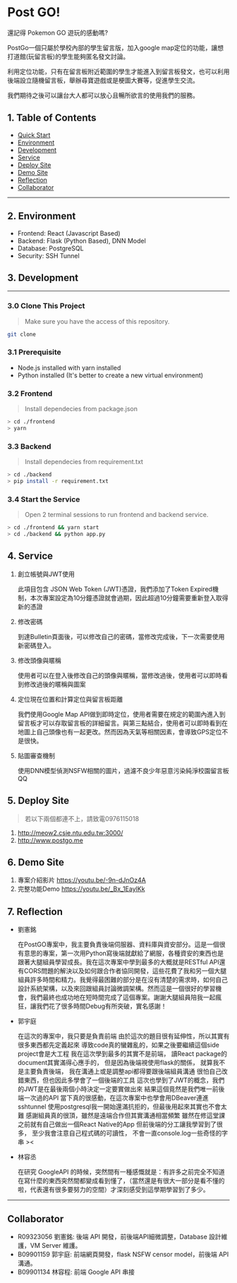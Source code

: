 # Post GO!

還記得 Pokemon GO 遊玩的感動嗎?

PostGo一個只屬於學校內部的學生留言版，加入google map定位的功能，讓想打道館(玩留言板)的學生能夠匿名發文討論。

利用定位功能，只有在留言板附近範圍的學生才能進入到留言板發文，也可以利用後端設立隨機留言板，舉辦尋寶遊戲或是梗圖大賽等，促進學生交流。

我們期待之後可以讓台大人都可以放心且暢所欲言的使用我們的服務。

## 1. Table of Contents

- [Quick Start](#1-quick-start)
- [Environment](#2-environment)
- [Development](#3-development)
- [Service](#4-service)
- [Deploy Site](#5-deploy-site)
- [Demo Site](#6-demo-site)
- [Reflection](#7-reflection)
- [Collaborator](#collaborator)

---

## 2. Environment

- Frontend: React (Javascript Based)
- Backend: Flask (Python Based), DNN Model
- Database: PostgreSQL
- Security: SSH Tunnel

## 3. Development

---

### 3.0 Clone This Project

> Make sure you have the access of this repository.

```bash
git clone
```

### 3.1 Prerequisite

- Node.js installed with yarn installed
- Python installed (It's better to create a new virtual environment)

### 3.2 Frontend

> Install dependecies from package.json

```bash
> cd ./frontend
> yarn
```

### 3.3 Backend

> Install dependecies from requirement.txt

```bash
> cd ./backend
> pip install -r requirement.txt
```

### 3.4 Start the Service

> Open 2 terminal sessions to run frontend and backend service.

```bash
> cd ./frontend && yarn start
> cd ./backend && python app.py
```

## 4. Service
1. 創立帳號與JWT使用
    
    此項目包含 JSON Web Token (JWT)憑證，我們添加了Token Expired機制，本次專案設定為10分鐘憑證就會過期，因此超過10分鐘需要重新登入取得新的憑證

2. 修改密碼

    到達Bulletin頁面後，可以修改自己的密碼，當修改完成後，下一次需要使用新密碼登入。

3. 修改頭像與暱稱

    使用者可以在登入後修改自己的頭像與暱稱，當修改過後，使用者可以即時看到修改過後的暱稱與圖案

4. 定位現在位置和計算定位與留言板距離

    我們使用Google Map API做到即時定位，使用者需要在規定的範圍內進入到留言板才可以存取留言板的詳細留言。與第三點結合，使用者可以即時看到在地圖上自己頭像也有一起更改。然而因為天氣等相關因素，會導致GPS定位不是很快。

5. 貼圖審查機制

    使用DNN模型偵測NSFW相關的圖片，過濾不良少年惡意污染純淨校園留言板QQ


## 5. Deploy Site
> 若以下兩個都連不上，請致電0976115018
1. http://meow2.csie.ntu.edu.tw:3000/
2. http://www.postgo.me 

## 6. Demo Site
1. 專案介紹影片 https://youtu.be/-9n-dJnOz4A
2. 完整功能Demo https://youtu.be/_Bx_1EaylKk

## 7. Reflection
* 劉憲銘

    在PostGO專案中，我主要負責後端伺服器、資料庫與資安部分。這是一個很有意思的專案，第一次用Python寫後端就獻給了網服，各種資安的東西也是跟著大腿組員學習成長。我在這次專案中學到最多的大概就是RESTful API還有CORS問題的解決以及如何跟合作者協同開發，這些花費了我和另一個大腿組員許多時間和精力。我覺得最困難的部分是在沒有清楚的需求時，如何自己設計系統架構，以及來回跟組員討論微調架構。然而這是一個很好的學習機會，我們最終也成功地在短時間完成了這個專案。謝謝大腿組員陪我一起瘋狂，讓我們花了很多時間Debug有所突破，實名感謝！

* 郭宇庭

    在這次的專案中，我只要是負責前端
    由於這次的題目很有延伸性，所以其實有很多東西都先定義起來
    導致code真的蠻雜亂的，如果之後要繼續這個side project會是大工程
    我在這次學到最多的其實不是前端，
    讀React package的document其實滿得心應手的，
    但是因為後端視使用flask的關係，
    就算我不是主要負責後端，
    我在溝通上或是調整api都得要跟後端組員溝通
    很怕自己改錯東西，但也因此多學會了一個後端的工具
    這次也學到了JWT的概念，我們的JWT是在最後兩個小時決定一定要實做出來
    結果這個竟然是我們唯一前後端一次過的API
    當下真的很感動，在這次專案中也學會用DBeaver連進sshtunnel
    使用postgresql我一開始還滿抗拒的，但最後用起來其實也不會太難
    感謝組員真的很頂，雖然是遠端合作但其實溝通相當頻繁
    雖然在修這堂課之前就有自己做出一個React Native的App
    但前後端的分工讓我學習到了很多，
    至少我會注意自己程式碼的可讀性，
    不會一直console.log一些奇怪的字串 ><

* 林容丞

    在研究 GoogleAPI 的時候，突然間有一種感慨就是：有許多之前完全不知道在寫什麼的東西突然間都變成看到懂了，（當然還是有很大一部分是看不懂的啦，代表還有很多要努力的空間）才深刻感受到這學期學習到了多少。


---

## Collaborator

- R09323056 劉憲銘: 後端 API 開發，前後端API細微調整，Database 設計維護，VM Server 維護。
- B09901159 郭宇庭: 前端網頁開發，flask NSFW censor model，前後端 API 溝通。
- B09901134 林容程: 前端 Google API 串接
